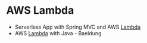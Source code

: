 # AWS Lambda

* Serverless App with Spring MVC and AWS [Lambda](https://medium.com/@joeyvmason/developing-serverless-applications-with-spring-mvc-and-aws-lambda-151f0e7a2602)
* AWS [Lambda]((http://www.baeldung.com/java-aws-lambda)) with Java - Baeldung
